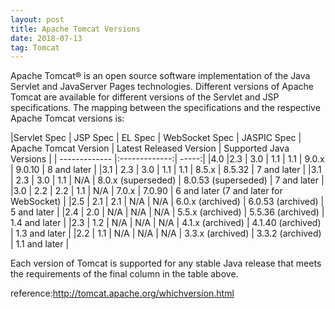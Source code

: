 ```yaml
---
layout: post
title: Apache Tomcat Versions 
date: 2018-07-13
tag: Tomcat
---
```


Apache Tomcat® is an open source software implementation of the Java Servlet and JavaServer Pages technologies. Different versions of Apache Tomcat are available for different versions of the Servlet and JSP specifications. The mapping between the specifications and the respective Apache Tomcat versions is:

|Servlet Spec  |  JSP Spec | EL Spec | WebSocket Spec | JASPIC Spec | Apache Tomcat Version | Latest Released Version | Supported Java Versions |
| ------------- |:-------------:| -----:|
|4.0 |2.3 | 3.0 | 1.1 | 1.1 | 9.0.x | 9.0.10 | 8 and later |
|3.1 | 2.3 | 3.0 | 1.1 | 1.1 | 8.5.x | 8.5.32 | 7 and later |
|3.1 | 2.3 | 3.0 | 1.1 | N/A | 8.0.x (superseded) | 8.0.53 (superseded) | 7 and later |
|3.0 | 2.2 | 2.2 | 1.1 | N/A | 7.0.x | 7.0.90 | 6 and later (7 and later for WebSocket) |
|2.5 | 2.1 | 2.1 | N/A | N/A | 6.0.x (archived) | 6.0.53 (archived) | 5 and later |
|2.4 | 2.0 | N/A | N/A | N/A | 5.5.x (archived) | 5.5.36 (archived) | 1.4 and later |
|2.3 | 1.2 | N/A | N/A | N/A | 4.1.x (archived) | 4.1.40 (archived) | 1.3 and later |
|2.2 | 1.1 | N/A | N/A | N/A | 3.3.x (archived) | 3.3.2 (archived) | 1.1 and later |

Each version of Tomcat is supported for any stable Java release that meets the requirements of the final column in the table above.

reference:http://tomcat.apache.org/whichversion.html